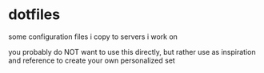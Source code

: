# dotfiles
some configuration files i copy to servers i work on

you probably do NOT want to use this directly, but rather use as inspiration and reference to create your own personalized set
